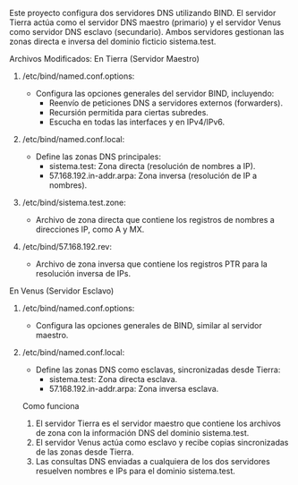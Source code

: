 Este proyecto configura dos servidores DNS utilizando BIND. El servidor Tierra actúa como el servidor DNS maestro (primario) y el servidor Venus como servidor DNS esclavo (secundario). Ambos servidores gestionan las zonas directa e inversa del dominio ficticio sistema.test.

Archivos Modificados:
En Tierra (Servidor Maestro)

1. /etc/bind/named.conf.options:

   - Configura las opciones generales del servidor BIND, incluyendo:
       - Reenvío de peticiones DNS a servidores externos (forwarders).
       - Recursión permitida para ciertas subredes.
       - Escucha en todas las interfaces y en IPv4/IPv6.

2. /etc/bind/named.conf.local:

    - Define las zonas DNS principales:
        - sistema.test: Zona directa (resolución de nombres a IP).
        - 57.168.192.in-addr.arpa: Zona inversa (resolución de IP a nombres).

3. /etc/bind/sistema.test.zone:

    - Archivo de zona directa que contiene los registros de nombres a direcciones IP, como A y MX.

4. /etc/bind/57.168.192.rev:

    - Archivo de zona inversa que contiene los registros PTR para la resolución inversa de IPs.


En Venus (Servidor Esclavo)

1. /etc/bind/named.conf.options:

    - Configura las opciones generales de BIND, similar al servidor maestro.
2. /etc/bind/named.conf.local:

   - Define las zonas DNS como esclavas, sincronizadas desde Tierra:
       - sistema.test: Zona directa esclava.
       - 57.168.192.in-addr.arpa: Zona inversa esclava.
         
   Como funciona
     
    1. El servidor Tierra es el servidor maestro que contiene los archivos de zona con la información DNS del dominio sistema.test.
    2. El servidor Venus actúa como esclavo y recibe copias sincronizadas de las zonas desde Tierra.
    3. Las consultas DNS enviadas a cualquiera de los dos servidores resuelven nombres e IPs para el dominio sistema.test. 
